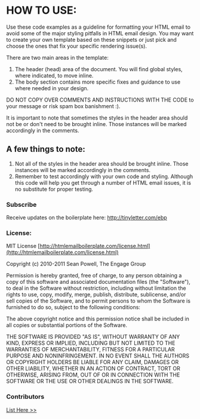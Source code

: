 # HOW TO USE: 
Use these code examples as a guideline for formatting your HTML email to avoid some of the major styling pitfalls in HTML email design. You may want to create your own template based on these snippets or just pick and choose the ones that fix your specific rendering issue(s).

There are two main areas in the template: 

1. The header (head) area of the document. You will find global styles, where indicated, to move inline. 
2. The body section contains more specific fixes and guidance to use where needed in your design.

DO NOT COPY OVER COMMENTS AND INSTRUCTIONS WITH THE CODE to your message or risk spam box banishment :).

It is important to note that sometimes the styles in the header area should not be or don't need to be brought inline. Those instances will be marked accordingly in the comments.

## A few things to note:    

1. Not all of the styles in the header area should be brought inline. Those instances will be marked accordingly in the comments.
2. Remember to test accordingly with your own code and styling. Although this code will help you get through a number of HTML email issues, it is no substitute for proper testing.

### Subscribe
Receive updates on the boilerplate here: http://tinyletter.com/ebp

### License:
MIT License
[http://htmlemailboilerplate.com/license.html](http://htmlemailboilerplate.com/license.html)

Copyright (c) 2010-2011 Sean Powell, The Engage Group

Permission is hereby granted, free of charge, to any person obtaining a copy of this software and associated documentation files (the "Software"), to deal in the Software without restriction, including without limitation the rights to use, copy, modify, merge, publish, distribute, sublicense, and/or sell copies of the Software, and to permit persons to whom the Software is furnished to do so, subject to the following conditions:

The above copyright notice and this permission notice shall be included in all copies or substantial portions of the Software.

THE SOFTWARE IS PROVIDED "AS IS", WITHOUT WARRANTY OF ANY KIND, EXPRESS OR IMPLIED, INCLUDING BUT NOT LIMITED TO THE WARRANTIES OF MERCHANTABILITY, FITNESS FOR A PARTICULAR PURPOSE AND NONINFRINGEMENT. IN NO EVENT SHALL THE AUTHORS OR COPYRIGHT HOLDERS BE LIABLE FOR ANY CLAIM, DAMAGES OR OTHER LIABILITY, WHETHER IN AN ACTION OF CONTRACT, TORT OR OTHERWISE, ARISING FROM, OUT OF OR IN CONNECTION WITH THE SOFTWARE OR THE USE OR OTHER DEALINGS IN THE SOFTWARE.

### Contributors
[List Here >>](https://github.com/seanpowell/Email-Boilerplate/blob/master/contributors.txt)
